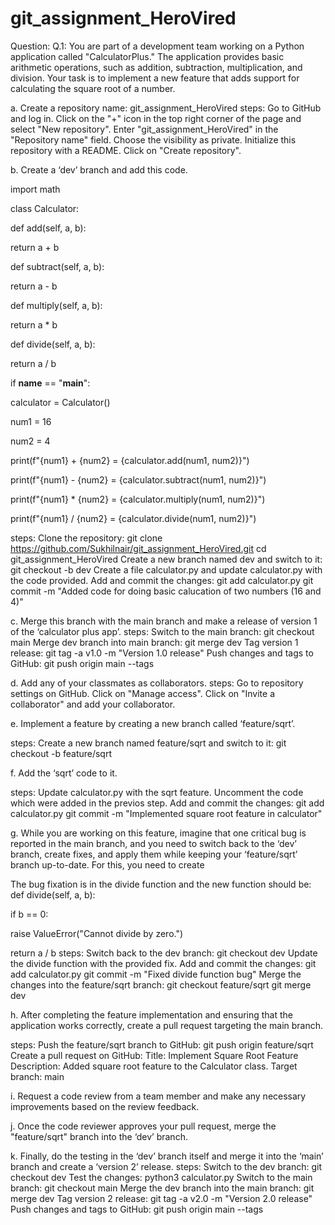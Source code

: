 # git_assignment_HeroVired
Question:
Q.1: You are part of a development team working on a Python application called "CalculatorPlus." The application provides basic arithmetic operations, such as addition, subtraction, multiplication, and division. Your task is to implement a new feature that adds support for calculating the square root of a number.

a. Create a repository name: git_assignment_HeroVired
steps:  Go to GitHub and log in.
        Click on the "+" icon in the top right corner of the page and select "New repository".
        Enter "git_assignment_HeroVired" in the "Repository name" field.
        Choose the visibility as private.
        Initialize this repository with a README.
        Click on "Create repository".

        
b. Create a ‘dev’ branch and add this code.

import math

class Calculator:

def add(self, a, b):

return a + b

def subtract(self, a, b):

return a - b

def multiply(self, a, b):

return a * b

def divide(self, a, b):

return a / b

<!-- # TODO: Implement the following function to calculate the square root of a number.

# def square_root(self, x):

# return math.sqrt(x)

# You need to uncomment the above function and complete its implementation to add the square root feature. -->

if __name__ == "__main__":

calculator = Calculator()

num1 = 16

num2 = 4

print(f"{num1} + {num2} = {calculator.add(num1, num2)}")

print(f"{num1} - {num2} = {calculator.subtract(num1, num2)}") 

print(f"{num1} * {num2} = {calculator.multiply(num1, num2)}")

print(f"{num1} / {num2} = {calculator.divide(num1, num2)}")

<!-- # TODO: Uncomment and test the square root feature.

# num3 = 25

# print(f"The square root of {num3} = {calculator.square_root(num3)}") -->
steps:
    Clone the repository:
        git clone https://github.com/Sukhilnair/git_assignment_HeroVired.git
        cd git_assignment_HeroVired
    Create a new branch named dev and switch to it:
        git checkout -b dev
    Create a file calculator.py and update calculator.py with the code provided.
    Add and commit the changes:
        git add calculator.py
        git commit -m "Added code for doing basic calucation of two numbers (16 and 4)"


c. Merge this branch with the main branch and make a release of version 1 of the ‘calculator plus app’.
steps:
    Switch to the main branch:
        git checkout main
    Merge dev branch into main branch:
        git merge dev
    Tag version 1 release:
        git tag -a v1.0 -m "Version 1.0 release"
    Push changes and tags to GitHub:
        git push origin main --tags

        
d. Add any of your classmates as collaborators.
steps:
    Go to repository settings on GitHub.
    Click on "Manage access".
    Click on "Invite a collaborator" and add your collaborator.
    

e. Implement a feature by creating a new branch called ‘feature/sqrt’. 

steps:
    Create a new branch named feature/sqrt and switch to it:
        git checkout -b feature/sqrt

        
f. Add the ‘sqrt’ code to it.

steps:
    Update calculator.py with the sqrt feature. Uncomment the code which were added in the previos step.
    Add and commit the changes:
        git add calculator.py
        git commit -m "Implemented square root feature in calculator"

        
g. While you are working on this feature, imagine that one critical bug is reported in the main branch, and you need to switch back to the ‘dev’ branch, create fixes, and apply them while keeping your ‘feature/sqrt’ branch up-to-date. For this, you need to create

The bug fixation is in the divide function and the new function should be: def divide(self, a, b):

if b == 0:

raise ValueError("Cannot divide by zero.")

return a / b
steps:
    Switch back to the dev branch:
        git checkout dev
    Update the divide function with the provided fix.
    Add and commit the changes:
        git add calculator.py
        git commit -m "Fixed divide function bug"
    Merge the changes into the feature/sqrt branch:
        git checkout feature/sqrt
        git merge dev


h. After completing the feature implementation and ensuring that the application works correctly, create a pull request targeting the main branch.

steps:
    Push the feature/sqrt branch to GitHub:
        git push origin feature/sqrt
    Create a pull request on GitHub:
        Title: Implement Square Root Feature
        Description: Added square root feature to the Calculator class.
        Target branch: main



i. Request a code review from a team member and make any necessary improvements based on the review feedback.

j. Once the code reviewer approves your pull request, merge the "feature/sqrt" branch into the ‘dev’ branch.

k. Finally, do the testing in the ‘dev’ branch itself and merge it into the ‘main’ branch and create a ‘version 2’ release.
steps:
    Switch to the dev branch:
        git checkout dev
    Test the changes:
        python3 calculator.py
    Switch to the main branch:
        git checkout main
    Merge the dev branch into the main branch:
        git merge dev
    Tag version 2 release:
        git tag -a v2.0 -m "Version 2.0 release"
    Push changes and tags to GitHub:
        git push origin main --tags

